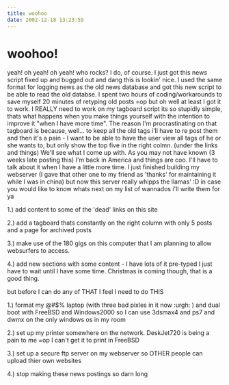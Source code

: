 ```yaml
---
title: woohoo
date: 2002-12-18 13:23:59
---
```


# woohoo!

 yeah! oh yeah! oh yeah! who rocks? I do, of course. I just got this news script fixed up and bugged out and dang this is lookin' nice. I used the same format for logging news as the old news database and got this new script to be able to read the old databse. I spent two hours of coding/workarounds to save myself 20 minutes of retyping old posts =op but oh well at least I got it to work. I REALLY need to work on my tagboard script its so stupidly simple, thats what happens when you make things yourself with the intention to improve it "when I have more time". The reason I'm procrastinating on that tagboard is because, well... to keep all the old tags i'll have to re post them and then it's a pain - I want to be able to have the user view all tags of he or she wants to, but only show the top five in the right colmn. (under the links and things) We'll see what I come up with. As you may not have known (3 weeks late posting this) I'm back in America and things are coo. I'll have to talk about it when I have a little more time. I just finished building my webserver (I gave that other one to my friend as 'thanks' for maintaining it while I was in china) but now this server really whipps the llamas' :D in case you would like to know whats next on my list of wannados i'll write them for ya

 1.) add content to some of the 'dead' links on this site

 2.) add a tagboard thats constantly on the right column with only 5 posts and a page for archived posts

 3.) make use of the 180 gigs on this computer that I am planning to allow websurfers to access.

 4.) add new sections with some content - I have lots of it pre-typed I just have to wait until I have some time. Christmas is coming though, that is a good thing.

 but before I can do any of THAT I feel I need to do THIS

 1.) format my @#$% laptop (with three bad pixles in it now :urgh: ) and dual boot with FreeBSD and Windows2000 so I can use 3dsmax4 and ps7 and dwmx on the only windows os in my room

 2.) set up my printer somewhere on the network. DeskJet720 is being a pain to me =op I can't get it to print in FreeBSD

 3.) set up a secure ftp server on my webserver so OTHER people can upload thier own websites

 4.) stop making these news postings so darn long